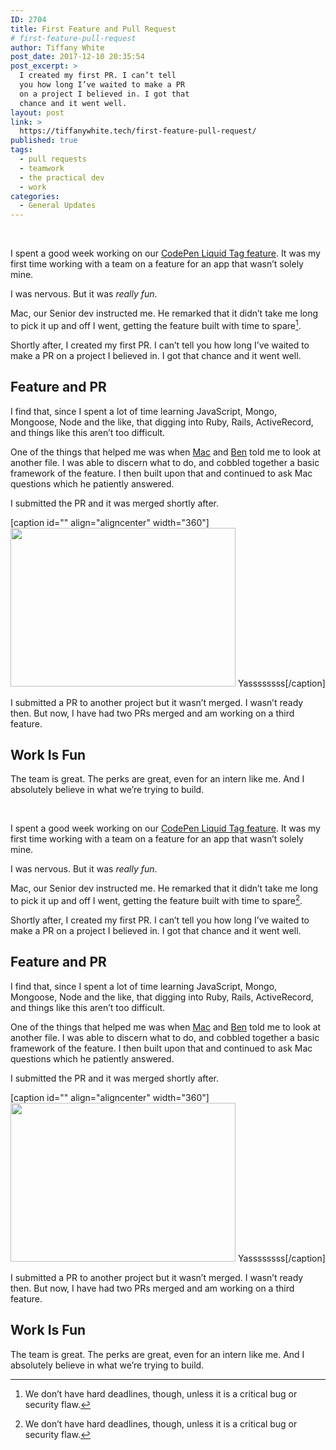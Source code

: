 ```yaml
---
ID: 2704
title: First Feature and Pull Request
# first-feature-pull-request
author: Tiffany White
post_date: 2017-12-10 20:35:54
post_excerpt: >
  I created my first PR. I can’t tell
  you how long I’ve waited to make a PR
  on a project I believed in. I got that
  chance and it went well.
layout: post
link: >
  https://tiffanywhite.tech/first-feature-pull-request/
published: true
tags:
  - pull requests
  - teamwork
  - the practical dev
  - work
categories:
  - General Updates
---
```



&nbsp;

I spent a good week working on our [CodePen Liquid Tag feature](https://dev.to/twhite/changelog-codepen-liquid-tags-now-live-amj). It was my first time working with a team on a feature for an app that wasn’t solely mine.

I was nervous. But it was *really fun*.

Mac, our Senior dev instructed me. He remarked that it didn’t take me long to pick it up and off I went, getting the feature built with time to spare[^1].

Shortly after, I created my first PR. I can’t tell you how long I’ve waited to make a PR on a project I believed in. I got that chance and it went well.

## Feature and PR
I find that, since I spent a lot of time learning JavaScript, Mongo, Mongoose, Node and the like, that digging into Ruby, Rails, ActiveRecord, and things like this aren’t too difficult.

One of the things that helped me was when [Mac](https://dev.to/maestromac) and [Ben](https://dev.to/ben) told me to look at another file. I was able to discern what to do, and cobbled together a basic framework of the feature. I then built upon that and continued to ask Mac questions which he patiently answered.

I submitted the PR and it was merged shortly after.

[caption id="" align="aligncenter" width="360"]<img src="https://media.giphy.com/media/MQlekpXmGIfFm/giphy.gif" alt="" width="360" height="254" /> Yassssssss[/caption]

I submitted a PR to another project but it wasn’t merged. I wasn’t ready then. But now, I have had two PRs merged and am working on a third feature.

## Work Is Fun
The team is great. The perks are great, even for an intern like me. And I absolutely believe in what we’re trying to build.




&nbsp;

I spent a good week working on our [CodePen Liquid Tag feature](https://dev.to/twhite/changelog-codepen-liquid-tags-now-live-amj). It was my first time working with a team on a feature for an app that wasn’t solely mine.

I was nervous. But it was *really fun*.

Mac, our Senior dev instructed me. He remarked that it didn’t take me long to pick it up and off I went, getting the feature built with time to spare[^1].

Shortly after, I created my first PR. I can’t tell you how long I’ve waited to make a PR on a project I believed in. I got that chance and it went well.

## Feature and PR
I find that, since I spent a lot of time learning JavaScript, Mongo, Mongoose, Node and the like, that digging into Ruby, Rails, ActiveRecord, and things like this aren’t too difficult.

One of the things that helped me was when [Mac](https://dev.to/maestromac) and [Ben](https://dev.to/ben) told me to look at another file. I was able to discern what to do, and cobbled together a basic framework of the feature. I then built upon that and continued to ask Mac questions which he patiently answered.

I submitted the PR and it was merged shortly after.

[caption id="" align="aligncenter" width="360"]<img src="https://media.giphy.com/media/MQlekpXmGIfFm/giphy.gif" alt="" width="360" height="254" /> Yassssssss[/caption]

I submitted a PR to another project but it wasn’t merged. I wasn’t ready then. But now, I have had two PRs merged and am working on a third feature.

## Work Is Fun
The team is great. The perks are great, even for an intern like me. And I absolutely believe in what we’re trying to build.





[^1]: We don’t have hard deadlines, though, unless it is a critical bug or security flaw.